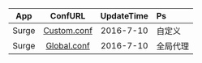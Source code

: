 App|ConfURL|UpdateTime|Ps
---------|:---------:|:---------:|:---------
Surge|[Custom.conf](https://github.com/Brywmzl/Conf/blob/master/Custom.conf) |2016-7-10|自定义
Surge|[Global.conf](https://github.com/Brywmzl/Conf/blob/master/Global.conf) |2016-7-10|全局代理
